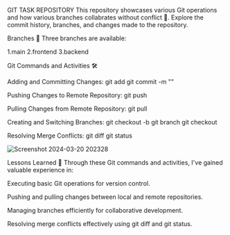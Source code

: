 GIT TASK REPOSITORY
This repository showcases various Git operations and how various branches collabrates without conflict 🚀. Explore the commit history, branches, and changes made to the repository.

Branches 🌿
Three branches are available:

1.main
2.frontend
3.backend

Git Commands and Activities 🛠️

Adding and Committing Changes:
git add <file>
git commit -m "<message>"

Pushing Changes to Remote Repository:
git push

Pulling Changes from Remote Repository:
git pull

Creating and Switching Branches:
git checkout -b <branch>
git branch
git checkout <branch>

Resolving Merge Conflicts:
git diff
git status

![Screenshot 2024-03-20 202328](https://github.com/Saranya81/git_task/assets/124616598/5a4cddb7-4814-437c-bbe0-9db6884e3225)



Lessons Learned 📝
Through these Git commands and activities, I've gained valuable experience in:

Executing basic Git operations for version control.

Pushing and pulling changes between local and remote repositories.

Managing branches efficiently for collaborative development.

Resolving merge conflicts effectively using git diff and git status.
